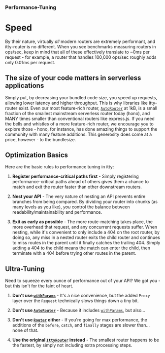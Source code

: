### Performance-Tuning
# Speed

By their nature, virtually *all* modern routers are extremely performant, and itty-router is no different.  When you see benchmarks measuring routers in ops/sec, keep in mind that all of these effectively translate to ~0ms per request - for example, a router that handles 100,000 ops/sec roughly adds only 0.01ms per request.

## The size of your code matters in serverless applications

Simply put, by decreasing your bundled code size, you speed up requests, allowing lower latency and higher throughput.  This is why libraries like itty-router exist.  Even our most feature-rich router, [`AutoRouter`](/itty-router/routers/autorouter) at 1kB, is a small fraction of the smallest mainstream serverless router today (hono), and MANY times smaller than conventional routers like express.js.  If you need the bells and whistles of a more feature-rich router, we encourage you to explore those - hono, for instance, has done amazing things to support the community with many feature additions.  This generosity does come at a price, however - to the bundlesize.

## Optimization Basics

Here are the basic rules to performance tuning in itty:

1. **Register performance-critical paths first** - Simply registering performance-critical paths ahead of others gives them a chance to match and exit the router faster than other downstream routers.

1. **Nest your API** - The very nature of nesting an API prevents entire branches from being compared.  By dividing your router into chunks (as many levels as you like), *you* control the balance between readability/maintainability and performance.

1. **Exit as early as possible** - The more route-matching takes place, the more overhead that request, and any concurrent requests suffer.  When nesting, while it's convenient to only include a 404 on the root router, by doing so, any miss in a nested router exits the child router and continues to miss routes in the parent until it finally catches the trailing 404.  Simply adding a 404 to the child means the match can enter the child, then terminate with a 404 before trying other routes in the parent.

## Ultra-Tuning

Need to squeeze every ounce of performance out of your API?  We got you - but this isn't for the faint of heart.

1. **Don't use [`withParams`](/itty-router/middleware/withparams)** - It's a nice convenience, but the added `Proxy` layer over the `Request` technically slows things down a tiny bit.

1. **Don't use [`AutoRouter`](/itty-router/routers/autorouter)** - Because it includes [`withParams`](/itty-router/middleware/withparams), but also...

1. **Don't use [`Router`](/itty-router/routers/router) either** - If you're going for max performance, the additions of the `before`, `catch`, and `finally` stages are slower than... none of that.

1. **Use the original [`IttyRouter`](/itty-router/routers/ittyrouter) instead** - The smallest router happens to be the fastest, by simply not including extra processing steps.
